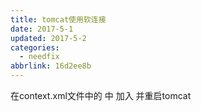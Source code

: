 ```yaml
---
title: tomcat使用软连接
date: 2017-5-1
updated: 2017-5-2
categories:
  - needfix
abbrlink: 16d2ee8b
---
```

  在context.xml文件中的
<Context>中 
加入
  <Resources allowLinking="true" />
并重启tomcat
